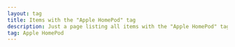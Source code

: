 ```yaml
---
layout: tag
title: Items with the "Apple HomePod" tag
description: Just a page listing all items with the "Apple HomePod" tag
tag: Apple HomePod
---
```

